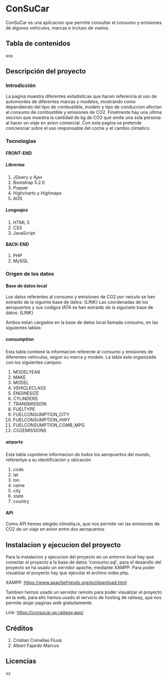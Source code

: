 # ConSuCar

ConSuCar es una aplicacion que permite consultar el consumo y emisiones de algunos vehículos, marcas e incluso de vuelos.

## Tabla de contenidos

xxx

## Descripción del proyecto

### Introdicción

La pagina muestra diferentes estadisticas que hacen referencia al uso de automoviles de diferentes marcas y modelos, mostrando como dependiendo del tipo de combustible, modelo y tipo de conduccion afectan al consumo de combustible y emisiones de CO2.
Finalmente hay una ultima seccion que muestra la cantidad de kg de CO2 que emite una sola persona al hacer un viaje en avion comercial.
Con esta pagina se pretende concienciar sobre el uso responsable del coche y el cambio climatico.

### Tecnologias

#### FRONT-END

##### Librerias

1. JQuery y Ajax
2. Bootstrap 5.2.0
3. Popper
4. Highcharts y Highmaps
5. AOS

##### Lenguajes

1. HTML 5
2. CSS
3. JavaScript

#### BACK-END

1. PHP
2. MySQL

### Origen de los datos

#### Base de datos local

Los datos referentes al consumo y emisiones de CO2 por veiculo se han extraido de la siguinte base de datos: {LINK}
Las coordenadas de los aeropuertos y sus codigos IATA se han extraido de la siguinete base de datos: {LINK}

Ambos estan cargados en la base de datos local llamada consumo, en las siguientes tablas:

##### consumption

Esta tabla contiene la informacion referente al consumo y emisiones de diferentes vehiculos, segun su marca y modelo. La tabla esta organizada con los siguientes campos:

1. MODELYEAR
2. MAKE
3. MODEL
4. VEHICLECLASS
5. ENGINESIZE
6. CYLINDERS
7. TRANSMISSION
8. FUELTYPE
9. FUELCONSUMPTION_CITY
10. FUELCONSUMPTION_HWY
11. FUELCONSUMPTION_COMB_MPG
12. CO2EMISSIONS

##### airports

Esta tabla copntiene informacion de todos los aeropuertos del mundo, referentye a su identificación y ubicación

1. code
2. lat
3. lon
4. name
5. city
6. state
7. country

#### API

Como API hemos elegido climatiq.io, que nos permite ver las emisiones de CO2 de un viaje en avion entre dos aeropuertos

## Instalacion y ejecucion del proyecto

Para la instalacion y ejecucion del proyecto en un entorno local hay que conectar el proyecto a la base de datos 'consumo.sql', para el desarollo del proyecto se ha usado un servidor apache, mediante XAMPP. Para poder visualizar el proyecto hay que ejecutar el archivo index.php.

XAMPP: <https://www.apachefriends.org/es/download.html>

Tambien hemos usado un servidor remoto para poder visualizar el proyecto en la web, para ello hemos usado el servicio de hosting de railway, que nos permite alojar paginas web gratuitamente.

Link: <https://consucar.up.railway.app/>

## Créditos

1. Cristian Comellas Fluxá
2. Albert Fajardo Marcus

## Licencias

xx
